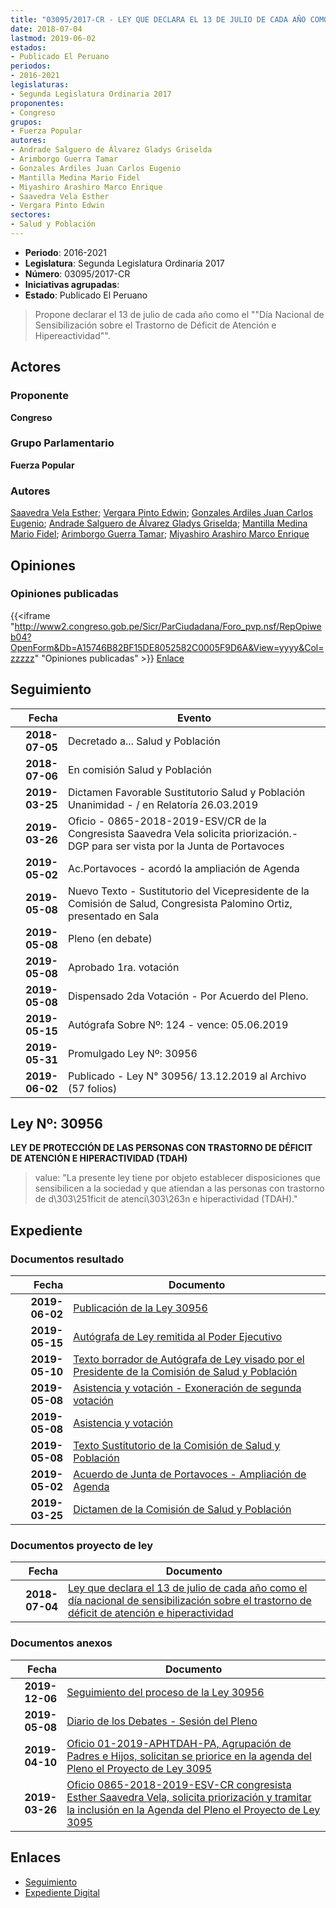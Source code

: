 ```yaml
---
title: "03095/2017-CR - LEY QUE DECLARA EL 13 DE JULIO DE CADA AÑO COMO EL DÍA NACIONAL DE SENSIBILIZACIÓN SOBRE EL TRASTORNO DE DÉFICIT DE ATENCIÓN E HIPERACTIVIDAD"
date: 2018-07-04
lastmod: 2019-06-02
estados:
- Publicado El Peruano
periodos:
- 2016-2021
legislaturas:
- Segunda Legislatura Ordinaria 2017
proponentes:
- Congreso
grupos:
- Fuerza Popular
autores:
- Andrade Salguero de Álvarez Gladys Griselda
- Arimborgo Guerra Tamar
- Gonzales Ardiles Juan Carlos Eugenio
- Mantilla Medina Mario Fidel
- Miyashiro Arashiro Marco Enrique
- Saavedra Vela Esther
- Vergara Pinto Edwin
sectores:
- Salud y Población
---
```

- **Periodo**: 2016-2021
- **Legislatura**: Segunda Legislatura Ordinaria 2017
- **Número**: 03095/2017-CR
- **Iniciativas agrupadas**: 
- **Estado**: Publicado El Peruano

> Propone declarar el 13 de julio de cada año como el ""Día Nacional de Sensibilización sobre el Trastorno de Déficit de Atención e Hipereactividad"".


## Actores

### Proponente

**Congreso**

### Grupo Parlamentario

**Fuerza Popular**

### Autores

[Saavedra Vela Esther](mailto:mailto:esaavedra@congreso.gob.pe); [Vergara Pinto Edwin](mailto:mailto:evergara@congreso.gob.pe); [Gonzales Ardiles Juan Carlos Eugenio](mailto:mailto:jgonzalesa@congreso.gob.pe); [Andrade Salguero de Álvarez Gladys Griselda](mailto:mailto:gandrade@congreso.gob.pe); [Mantilla Medina Mario Fidel](mailto:mailto:mmantilla@congreso.gob.pe); [Arimborgo Guerra Tamar](mailto:mailto:tarimborgo@congreso.gob.pe); [Miyashiro Arashiro Marco Enrique](mailto:mailto:mmiyashiro@congreso.gob.pe)

## Opiniones

### Opiniones publicadas

{{<iframe "http://www2.congreso.gob.pe/Sicr/ParCiudadana/Foro_pvp.nsf/RepOpiweb04?OpenForm&Db=A15746B82BF15DE8052582C0005F9D6A&View=yyyy&Col=zzzzz" "Opiniones publicadas" >}}
[Enlace](http://www2.congreso.gob.pe/Sicr/ParCiudadana/Foro_pvp.nsf/RepOpiweb04?OpenForm&Db=A15746B82BF15DE8052582C0005F9D6A&View=yyyy&Col=zzzzz)


## Seguimiento

| Fecha | Evento |
|------:|--------|
| **2018-07-05** | Decretado a... Salud y Población |
| **2018-07-06** | En comisión Salud y Población |
| **2019-03-25** | Dictamen Favorable Sustitutorio Salud y Población Unanimidad - / en Relatoría 26.03.2019 |
| **2019-03-26** | Oficio - 0865-2018-2019-ESV/CR de la Congresista Saavedra Vela solicita priorización.- DGP para ser vista por la Junta de Portavoces |
| **2019-05-02** | Ac.Portavoces - acordó la ampliación de Agenda |
| **2019-05-08** | Nuevo Texto - Sustitutorio del Vicepresidente de la Comisión de Salud, Congresista Palomino Ortiz, presentado en Sala |
| **2019-05-08** | Pleno (en debate) |
| **2019-05-08** | Aprobado 1ra. votación |
| **2019-05-08** | Dispensado 2da Votación - Por Acuerdo del Pleno. |
| **2019-05-15** | Autógrafa Sobre Nº: 124 - vence: 05.06.2019 |
| **2019-05-31** | Promulgado Ley Nº: 30956 |
| **2019-06-02** | Publicado - Ley N° 30956/ 13.12.2019 al Archivo (57 folios) |

## Ley Nº: 30956

**LEY DE PROTECCIÓN DE LAS PERSONAS CON TRASTORNO DE DÉFICIT DE ATENCIÓN E HIPERACTIVIDAD (TDAH)**

> value: "La presente ley tiene por objeto establecer disposiciones que sensibilicen a la sociedad y que atiendan a las personas con trastorno de d\303\251ficit de atenci\303\263n e hiperactividad (TDAH)."


## Expediente

### Documentos resultado

| Fecha | Documento |
|------:|-----------|
| **2019-06-02** | [Publicación de la Ley 30956](http://www.leyes.congreso.gob.pe/Documentos/2016_2021/ADLP/Normas_Legales/30956-LEY.pdf) |
| **2019-05-15** | [Autógrafa de Ley remitida al Poder Ejecutivo](http://www.leyes.congreso.gob.pe/Documentos/2016_2021/ADLP/Texto_Aprobado/AU0309520190515.pdf) |
| **2019-05-10** | [Texto borrador de Autógrafa de Ley visado por el Presidente de la Comisión de Salud y Población](http://www.leyes.congreso.gob.pe/Documentos/2016_2021/Texto_Borrador_de_Autografa/BAU0309520190510.pdf) |
| **2019-05-08** | [Asistencia y votación - Exoneración de segunda votación](http://www.leyes.congreso.gob.pe/Documentos/2016_2021/Asistencia_y_Votacion/Proyectos_de_Ley/Exoneracion_de_Segunda_Votacion/AVESV0309520190508.pdf) |
| **2019-05-08** | [Asistencia y votación](http://www.leyes.congreso.gob.pe/Documentos/2016_2021/Asistencia_y_Votacion/Proyectos_de_Ley/AV0309520190508.pdf) |
| **2019-05-08** | [Texto Sustitutorio de la Comisión de Salud y Población](http://www.leyes.congreso.gob.pe/Documentos/2016_2021/Texto_Sustitutorio/Proyectos_de_Ley/TS0309520190508.pdf) |
| **2019-05-02** | [Acuerdo de Junta de Portavoces - Ampliación de Agenda](http://www.leyes.congreso.gob.pe/Documentos/2016_2021/Acuerdos/Junta_Portavoces/AJP0309520190502.pdf) |
| **2019-03-25** | [Dictamen de la Comisión de Salud y Población](http://www.leyes.congreso.gob.pe/Documentos/2016_2021/Dictamenes/Proyectos_de_Ley/03095DC21MAY20190325.pdf) |

### Documentos proyecto de ley

| Fecha | Documento |
|------:|-----------|
| **2018-07-04** | [Ley que declara el 13 de julio de cada año como el día nacional de sensibilización sobre el trastorno de déficit de atención e hiperactividad](http://www.leyes.congreso.gob.pe/Documentos/2016_2021/Proyectos_de_Ley_y_de_Resoluciones_Legislativas/PL0309520180704.pdf) |

### Documentos anexos

| Fecha | Documento |
|------:|-----------|
| **2019-12-06** | [Seguimiento del proceso de la Ley 30956](http://www.leyes.congreso.gob.pe/Documentos/2016_2021/Seguimiento_de_Proyectos_de_Ley/03095PL20191206.pdf) |
| **2019-05-08** | [Diario de los Debates - Sesión del Pleno](http://www2.congreso.gob.pe/Sicr/DiarioDebates/Publicad.nsf/SesionesPleno/05256D6E0073DFE9052583F5005A78CC/$FILE/SLO-2018-8.pdf) |
| **2019-04-10** | [Oficio 01-2019-APHTDAH-PA, Agrupación de Padres e Hijos, solicitan se priorice en la agenda del Pleno el Proyecto de Ley 3095](http://www.leyes.congreso.gob.pe/Documentos/2016_2021/Oficios/Otras_Instituciones/OFICIO-01-2019-APHTDAH-PA.pdf) |
| **2019-03-26** | [Oficio 0865-2018-2019-ESV-CR congresista Esther Saavedra Vela, solicita priorización y tramitar la inclusión en la Agenda del Pleno el Proyecto de Ley 3095](http://www.leyes.congreso.gob.pe/Documentos/2016_2021/Oficios/Congresistas/OFICIO-0865-2018-2019-ESV-CR.pdf) |

## Enlaces

- [Seguimiento](http://www2.congreso.gob.pe/Sicr/TraDocEstProc/CLProLey2016.nsf/f7fff46988ca05b1052578e100829cc7/fb48c7da84ca81a9052582c0007b221b?OpenDocument)
- [Expediente Digital](http://www2.congreso.gob.pe/Sicr/TraDocEstProc/Expvirt_2011.nsf/visbusqptramdoc1621/03095?opendocument)

